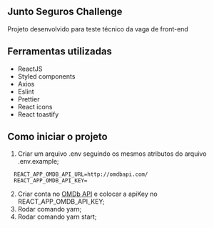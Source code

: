 ## Junto Seguros Challenge

Projeto desenvolvido para teste técnico da vaga de front-end

## Ferramentas utilizadas

- ReactJS
- Styled components
- Axios
- Eslint
- Prettier
- React icons
- React toastify

## Como iniciar o projeto

1. Criar um arquivo .env seguindo os mesmos atributos do arquivo .env.example;
```text
  REACT_APP_OMDB_API_URL=http://omdbapi.com/
  REACT_APP_OMDB_API_KEY=
```
2. Criar conta no [OMDb API](http://www.omdbapi.com/) e colocar a apiKey no REACT_APP_OMDB_API_KEY;
3. Rodar comando yarn;
4. Rodar comando yarn start;

